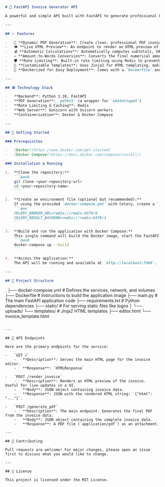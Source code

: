 ````markdown
# 🚀 FastAPI Invoice Generator API

A powerful and simple API built with FastAPI to generate professional PDF invoices from JSON data. It's designed for easy integration into any application needing dynamic invoicing capabilities.

---

## ✨ Features

-   📄 **Dynamic PDF Generation**: Create clean, professional PDF invoices directly from a JSON payload.
-   👁️ **Live HTML Preview**: An endpoint to render an HTML preview of the invoice before generating the final PDF.
-   💰 **Automatic Calculations**: Automatically computes subtotals, VAT, and the total amount due based on the items provided.
-   ✍️ **Amount-to-Words Conversion**: Converts the final numerical amount into a text representation, specifically tailored for Nigerian Naira (NGN) and Kobo.
-   🛡️ **Rate Limiting**: Built-in rate limiting using Redis to prevent abuse and ensure service stability for different user types.
-   🎨 **Customizable Templates**: Uses Jinja2 for HTML templating, making the invoice design easy to modify and brand.
-   🐳 **Dockerized for Easy Deployment**: Comes with a `Dockerfile` and `docker-compose.yml` for a simple, one-command setup.

---

## 🛠️ Technology Stack

-   **Backend**: Python 3.10, FastAPI
-   **PDF Generation**: `pdfkit` (a wrapper for `wkhtmltopdf`)
-   **Rate Limiting & Caching**: Redis
-   **Web Server**: Gunicorn with Uvicorn workers
-   **Containerization**: Docker & Docker Compose

---

## 🚀 Getting Started

### Prerequisites

-   [Docker](https://www.docker.com/get-started)
-   [Docker Compose](https://docs.docker.com/compose/install/)

### Installation & Running

1.  **Clone the repository:**
    ```bash
    git clone <your-repository-url>
    cd <your-repository-name>
    ```

2.  **Create an environment file (optional but recommended):**
    If using the provided `docker-compose.yml` with Celery, create a `.env` file and add the following:
    ```env
    CELERY_BROKER_URL=redis://redis:6379/0
    CELERY_RESULT_BACKEND=redis://redis:6379/1
    ```

3.  **Build and run the application with Docker Compose:**
    This single command will build the Docker image, start the FastAPI application, and launch the Redis service.
    ```bash
    docker-compose up --build
    ```

4.  **Access the application:**
    The API will be running and available at `http://localhost:7860`.

---

## 📁 Project Structure

````

.
├── docker-compose.yml    \# Defines the services, network, and volumes
├── Dockerfile            \# Instructions to build the application image
├── main.py               \# The main FastAPI application code
├── requirements.txt      \# Python dependencies
├── static/               \# For serving static files like logos
│   └── uploads/
└── templates/            \# Jinja2 HTML templates
├── editor.html
└── invoice\_template.html

```

---

## 🔌 API Endpoints

Here are the primary endpoints for the service:

-   `GET /`
    -   **Description**: Serves the main HTML page for the invoice editor.
    -   **Response**: `HTMLResponse`

-   `POST /render_invoice`
    -   **Description**: Renders an HTML preview of the invoice. Useful for live updates in a UI.
    -   **Body**: JSON object containing invoice data.
    -   **Response**: JSON with the rendered HTML string: `{"html": "..."}`.

-   `POST /generate_pdf`
    -   **Description**: The main endpoint. Generates the final PDF from the invoice data.
    -   **Body**: JSON object containing the complete invoice data.
    -   **Response**: A PDF file (`application/pdf`) as an attachment.

---

## 🤝 Contributing

Pull requests are welcome! For major changes, please open an issue first to discuss what you would like to change.

---

## 📄 License

This project is licensed under the MIT License.
```